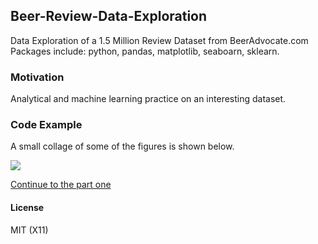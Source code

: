 ## Beer-Review-Data-Exploration

Data Exploration of a 1.5 Million Review Dataset from BeerAdvocate.com
Packages include: python, pandas, matplotlib, seaboarn, sklearn. 

### Motivation
Analytical and machine learning practice on an interesting dataset. 

### Code Example

A small collage of some of the figures is shown below. 

<img align="middle" src=http://i.imgur.com/FNDLRVA.jpg>


[Continue to the part one](br_part_1.ipynb)


#### License
MIT (X11)
